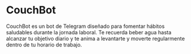 # CouchBot
CouchBot es un bot de Telegram diseñado para fomentar hábitos saludables durante la jornada laboral. Te recuerda beber agua hasta alcanzar tu objetivo diario y te anima a levantarte y moverte regularmente dentro de tu horario de trabajo.
